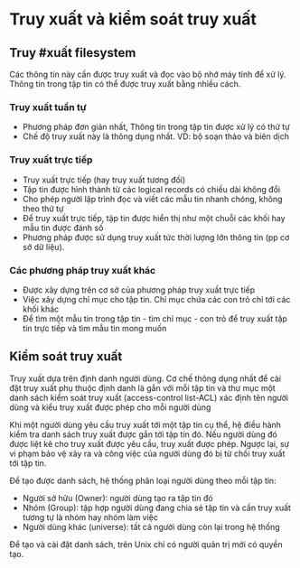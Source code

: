 # Truy xuất và kiểm soát truy xuất

## Truy #xuất filesystem

Các thông tin này cần được truy xuất và đọc vào bộ nhớ máy tính để xử lý. Thông tin trong tập tin có thể được truy xuất bằng nhiều cách.

### Truy xuất tuần tự

- Phương pháp đơn giản nhất, Thông tin trong tập tin được xử lý có thứ tự
- Chế độ truy xuất này là thông dụng nhất. VD: bộ soạn thảo và biên dịch

### Truy xuất trực tiếp

- Truy xuất trực tiếp (hay truy xuất tương đối)
- Tập tin được hình thành từ các logical records có chiều dài không đổi
- Cho phép người lập trình đọc và viết các mẫu tin nhanh chóng, không theo thứ tự
- Để truy xuất trực tiếp, tập tin được hiển thị như một chuỗi các khối hay mẫu tin được đánh số
- Phương pháp được sử dụng truy xuất tức thời lượng lớn thông tin (pp cơ sở dữ liệu).

### Các phương pháp truy xuất khác

- Được xây dựng trên cơ sở của phương pháp truy xuất trực tiếp
- Việc xây dựng chỉ mục cho tập tin. Chỉ mục chứa các con trỏ chỉ tới các khối khác
- Để tìm một mẫu tin trong tập tin - tìm chỉ mục - con trỏ để truy xuất tập tin trực tiếp và tìm mẫu tin mong muốn

## Kiểm soát truy xuất

Truy xuất dựa trên định danh người dùng. Cơ chế thông dụng nhất để cài đặt truy xuất phụ thuộc định danh là gắn với mỗi tập tin và thư mục một danh sách kiểm soát truy xuất (access-control list-ACL) xác định tên người dùng và kiểu truy xuất được phép cho mỗi người dùng

Khi một người dùng yêu cầu truy xuất tới một tập tin cụ thể, hệ điều hành kiểm tra danh sách truy xuất được gắn tới tập tin đó. Nếu người dùng đó được liệt kê cho truy xuất được yêu cầu, truy xuất được phép. Ngược lại, sự vi phạm bảo vệ xảy ra và công việc của người dùng đó bị từ chối truy xuất tới tập tin.

Để tạo được danh sách, hệ thống phân loại người dùng theo mỗi tập tin:

- Người sở hữu (Owner): người dùng tạo ra tập tin đó
- Nhóm (Group): tập hợp người dùng đang chia sẻ tập tin và cần truy xuất tương tự là nhóm hay nhóm làm việc
- Người dùng khác (universe): tất cả người dùng còn lại trong hệ thống

Để tạo và cài đặt danh sách, trên Unix chỉ có người quản trị mới có quyền tạo.